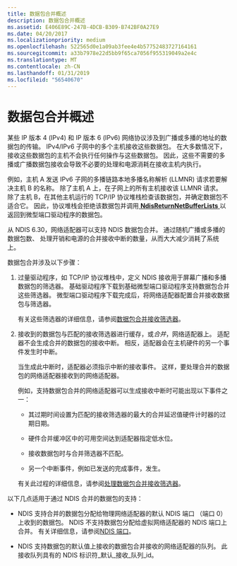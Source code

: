 ```yaml
---
title: 数据包合并概述
description: 数据包合并概述
ms.assetid: E406E89C-247B-4DCB-B309-B742BF0A27E9
ms.date: 04/20/2017
ms.localizationpriority: medium
ms.openlocfilehash: 522565d0e1a09ab3fee4e4b57752483727164161
ms.sourcegitcommit: a33b7978e22d5bb9f65ca7056f955319049a2e4c
ms.translationtype: MT
ms.contentlocale: zh-CN
ms.lasthandoff: 01/31/2019
ms.locfileid: "56540670"
---
```

# <a name="overview-of-packet-coalescing"></a>数据包合并概述


某些 IP 版本 4 (IPv4) 和 IP 版本 6 (IPv6) 网络协议涉及到广播或多播的地址的数据包的传输。 IPv4/IPv6 子网中的多个主机接收这些数据包。 在大多数情况下，接收这些数据包的主机不会执行任何操作与这些数据包。 因此，这些不需要的多播或广播数据包接收会导致不必要的处理和电源消耗在接收主机内执行。

例如，主机 A 发送 IPv6 子网的多播链路本地多播名称解析 (LLMNR) 请求若要解决主机 B 的名称。 除了主机 A 上，在子网上的所有主机接收该 LLMNR 请求。 除了主机 B，在其他主机运行的 TCP/IP 协议堆栈检查该数据包，并确定数据包不适合它。 因此，协议堆栈会拒绝该数据包并调用[ **NdisReturnNetBufferLists** ](https://msdn.microsoft.com/library/windows/hardware/ff564534)以返回到微型端口驱动程序的数据包。

从 NDIS 6.30，网络适配器可以支持 NDIS 数据包合并。 通过随机广播或多播的数据包数、 处理开销和电源的合并接收中断的数量，从而大大减少消耗了系统上。

数据包合并涉及以下步骤：

1.  过量驱动程序，如 TCP/IP 协议堆栈中，定义 NDIS 接收用于屏幕广播和多播数据包的筛选器。 基础驱动程序下载到基础微型端口驱动程序支持数据包合并这些筛选器。 微型端口驱动程序下载完成后，将网络适配器配置合并接收数据包与筛选器。

    有关这些筛选器的详细信息，请参阅[数据包合并接收筛选器](packet-coalescing-receive-filters.md)。

2.  接收到的数据包与匹配的接收筛选器进行缓存，或*合并*，网络适配器上。 适配器不会生成合并的数据包的接收中断。 相反，适配器会在主机硬件的另一个事件发生时中断。

    当生成此中断时，适配器必须指示中断的接收事件。 这样，要处理合并的数据包的网络适配器接收到的网络适配器。

    例如，支持数据包合并的网络适配器可以生成接收中断时可能出现以下事件之一：

    -   其过期时间设置为匹配的接收筛选器的最大的合并延迟值硬件计时器的过期日期。

    -   硬件合并缓冲区中的可用空间达到适配器指定低水位。

    -   接收数据包时与合并筛选器不匹配。

    -   另一个中断事件，例如已发送的完成事件，发生。

    有关此过程的详细信息，请参阅[处理数据包合并接收筛选器](handling-packet-coalescing-receive-filters.md)。

以下几点适用于通过 NDIS 合并的数据包的支持：

-   NDIS 支持合并的数据包分配给物理网络适配器的默认 NDIS 端口 （端口 0） 上收到的数据包。 NDIS 不支持数据包分配给虚拟网络适配器的 NDIS 端口上合并。 有关详细信息，请参阅[NDIS 端口](ndis-ports.md)。

-   NDIS 支持数据包的默认值上接收的数据包合并接收的网络适配器的队列。 此接收队列具有的 NDIS 标识符\_默认\_接收\_队列\_id。
